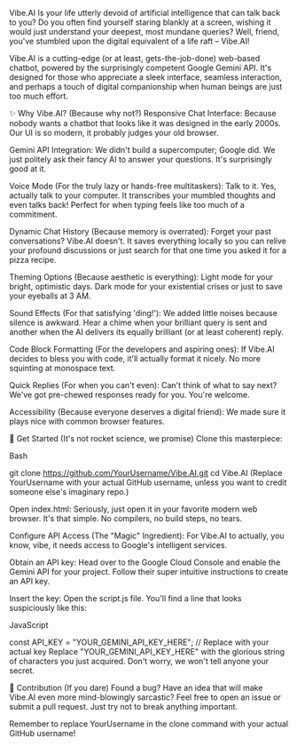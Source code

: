Vibe.AI
Is your life utterly devoid of artificial intelligence that can talk back to you? Do you often find yourself staring blankly at a screen, wishing it would just understand your deepest, most mundane queries? Well, friend, you've stumbled upon the digital equivalent of a life raft – Vibe.AI!

Vibe.AI is a cutting-edge (or at least, gets-the-job-done) web-based chatbot, powered by the surprisingly competent Google Gemini API. It's designed for those who appreciate a sleek interface, seamless interaction, and perhaps a touch of digital companionship when human beings are just too much effort.

✨ Why Vibe.AI? (Because why not?)
Responsive Chat Interface: Because nobody wants a chatbot that looks like it was designed in the early 2000s. Our UI is so modern, it probably judges your old browser.

Gemini API Integration: We didn't build a supercomputer; Google did. We just politely ask their fancy AI to answer your questions. It's surprisingly good at it.

Voice Mode (For the truly lazy or hands-free multitaskers): Talk to it. Yes, actually talk to your computer. It transcribes your mumbled thoughts and even talks back! Perfect for when typing feels like too much of a commitment.

Dynamic Chat History (Because memory is overrated): Forget your past conversations? Vibe.AI doesn't. It saves everything locally so you can relive your profound discussions or just search for that one time you asked it for a pizza recipe.

Theming Options (Because aesthetic is everything): Light mode for your bright, optimistic days. Dark mode for your existential crises or just to save your eyeballs at 3 AM.

Sound Effects (For that satisfying 'ding!'): We added little noises because silence is awkward. Hear a chime when your brilliant query is sent and another when the AI delivers its equally brilliant (or at least coherent) reply.

Code Block Formatting (For the developers and aspiring ones): If Vibe.AI decides to bless you with code, it'll actually format it nicely. No more squinting at monospace text.

Quick Replies (For when you can't even): Can't think of what to say next? We've got pre-chewed responses ready for you. You're welcome.

Accessibility (Because everyone deserves a digital friend): We made sure it plays nice with common browser features.

🚀 Get Started (It's not rocket science, we promise)
Clone this masterpiece:

Bash

git clone https://github.com/YourUsername/Vibe.AI.git
cd Vibe.AI
(Replace YourUsername with your actual GitHub username, unless you want to credit someone else's imaginary repo.)

Open index.html: Seriously, just open it in your favorite modern web browser. It's that simple. No compilers, no build steps, no tears.

Configure API Access (The "Magic" Ingredient):
For Vibe.AI to actually, you know, vibe, it needs access to Google's intelligent services.

Obtain an API key: Head over to the Google Cloud Console and enable the Gemini API for your project. Follow their super intuitive instructions to create an API key.

Insert the key: Open the script.js file. You'll find a line that looks suspiciously like this:

JavaScript

const API_KEY = "YOUR_GEMINI_API_KEY_HERE"; // Replace with your actual key
Replace "YOUR_GEMINI_API_KEY_HERE" with the glorious string of characters you just acquired. Don't worry, we won't tell anyone your secret.

🤝 Contribution (If you dare)
Found a bug? Have an idea that will make Vibe.AI even more mind-blowingly sarcastic? Feel free to open an issue or submit a pull request. Just try not to break anything important.

Remember to replace YourUsername in the clone command with your actual GitHub username!
